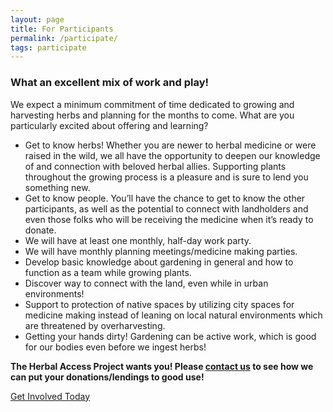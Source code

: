 ```yaml
---
layout: page
title: For Participants
permalink: /participate/
tags: participate
---
```

### What an excellent mix of work and play!

We expect a minimum commitment of time dedicated to growing and harvesting herbs and planning for the months to come. What are you particularly excited about offering and learning?

* Get to know herbs! Whether you are newer to herbal medicine or were raised in the wild, we all have the opportunity to deepen our knowledge of and connection with beloved herbal allies. Supporting plants throughout the growing process is a pleasure and is sure to lend you something new.
* Get to know people. You’ll have the chance to get to know the other participants, as well as the potential to connect with landholders and even those folks who will be receiving the medicine when it’s ready to donate.
* We will have at least one monthly, half-day work party.
* We will have monthly planning meetings/medicine making parties.
* Develop basic knowledge about gardening in general and how to function as a team while growing plants.
* Discover way to connect with the land, even while in urban environments!
* Support to protection of native spaces by utilizing city spaces for medicine making instead of leaning on local natural environments which are threatened by overharvesting.
* Getting your hands dirty! Gardening can be active work, which is good for our bodies even before we ingest herbs!

**The Herbal Access Project wants you! Please [contact us](/contact/) to see how we can put your donations/lendings to good use!**

<a href="/contact" class="button button-ctr">Get Involved Today</a>
